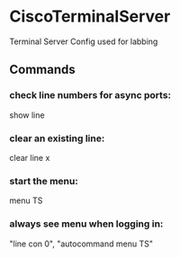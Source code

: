 # CiscoTerminalServer

Terminal Server Config used for labbing

## Commands
### check line numbers for async ports: 
show line

### clear an existing line: 
clear line x

### start the menu: 
menu TS

### always see menu when logging in:
"line con 0", "autocommand menu TS"
